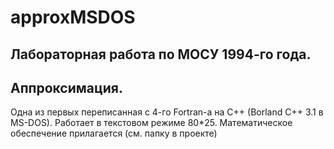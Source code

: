 # approxMSDOS
Лабораторная работа по МОСУ 1994-го года.
----
Аппроксимация.
----
Одна из первых переписанная с 4-го Fortran-а на C++ (Borland C++ 3.1 в MS-DOS).
Работает в текстовом режиме 80*25.
Математическое обеспечение прилагается (см. папку в проекте)
